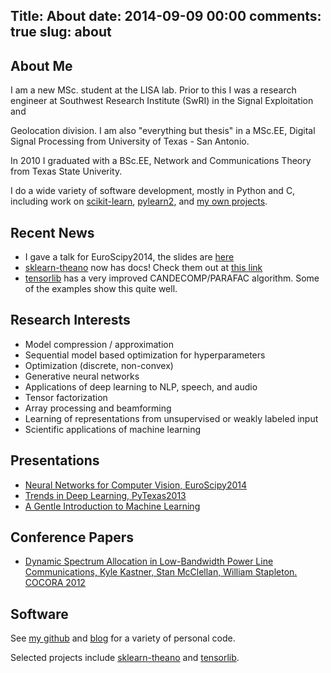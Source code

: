 Title: About
date: 2014-09-09 00:00 
comments: true
slug: about 
---

About Me
--------
<!-- PELICAN_BEGIN_SUMMARY -->
I am a new MSc. student at the LISA lab. Prior to this I was a research engineer
at Southwest Research Institute (SwRI) in the Signal Exploitation and
<!-- PELICAN_END_SUMMARY -->
Geolocation division. I am also "everything but thesis" in a MSc.EE, Digital
Signal Processing from University of Texas - San Antonio.

In 2010 I graduated with a BSc.EE, Network and Communications Theory
from Texas State Univerity.

I do a wide variety of software development, mostly in Python and C, including
work on [scikit-learn](https://scikit-learn.org),
[pylearn2](http://deeplearning.net/software/pylearn2/), and
[my own projects](https://github.com/kastnerkyle).

Recent News
-----------
- I gave a talk for EuroScipy2014, the slides are [here](https://speakerdeck.com/kastnerkyle/euroscipy2014)
- [sklearn-theano](https://github.com/sklearn-theano/sklearn-theano) now has docs! Check them out at [this link](http://sklearn-theano.github.io/)
- [tensorlib](https://github.com/tensorlib/tensorlib) has a very improved CANDECOMP/PARAFAC algorithm. Some of the examples show this quite well.

Research Interests
------------------
- Model compression / approximation
- Sequential model based optimization for hyperparameters
- Optimization (discrete, non-convex)
- Generative neural networks
- Applications of deep learning to NLP, speech, and audio
- Tensor factorization
- Array processing and beamforming
- Learning of representations from unsupervised or weakly labeled input
- Scientific applications of machine learning

Presentations
-------------
- [Neural Networks for Computer Vision, EuroScipy2014](https://speakerdeck.com/kastnerkyle/euroscipy2014)
- [Trends in Deep Learning, PyTexas2013](https://speakerdeck.com/kastnerkyle/pytexas2013)
- [A Gentle Introduction to Machine Learning](https://speakerdeck.com/kastnerkyle/scipy2013)

Conference Papers
-----------------
- [Dynamic Spectrum Allocation in Low-Bandwidth Power Line Communications,
   Kyle Kastner, Stan McClellan, William Stapleton. COCORA 2012](http://www.thinkmind.org/index.php?view=article&articleid=cocora_2012_2_20_60032)

Software
--------
See [my github](https://github.com/kastnerkyle/) and
[blog](http://kastnerkyle.github.io) for a variety of personal code.

Selected projects include
[sklearn-theano](http://sklearn-theano.github.io) and
[tensorlib](http://github.com/tensorlib/tensorlib).
